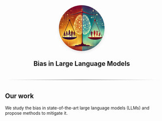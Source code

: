 <div style="display: flex; justify-content: center; margin-top: 20px;">
  <img src="logo.jpeg" alt="Bias" style="border-radius: 50%; width: 150px; height: 150px; box-shadow: 0 4px 8px rgba(0, 0, 0, 0.1);">
</div>

<h2 style="text-align: center;">Bias in Large Language Models</h2>

<hr style="border: none; height: 1px; background: linear-gradient(to right, rgba(0, 0, 0, 0), rgba(0, 0, 0, 0.75), rgba(0, 0, 0, 0)); margin: 40px 0;">

## Our work

We study the bias in state-of-the-art large language models (LLMs) and propose methods to mitigate it.

<!-- ## Publication

- [Investigating Subtler Biases in LLMs: Ageism, Beauty, Institutional, and Nationality Bias in Generative Models](https://arxiv.org/abs/2309.08902)
- ["Global is Good, Local is Bad?": Understanding Brand Bias in LLMs](https://arxiv.org/abs/2406.13997)

## Team

Contact for work

- Gene Louis Kim: genekim@usf.edu
- Mahammed Kamruzzaman: kamruzzaman1@usf.edu
- Hieu Nguyen: hieuminhnguyen@usf.edu -->
